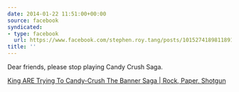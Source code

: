 ```yaml
---
date: 2014-01-22 11:51:00+00:00
source: facebook
syndicated:
- type: facebook
  url: https://www.facebook.com/stephen.roy.tang/posts/10152741898118912
title: ''
---
```


Dear friends, please stop playing Candy Crush Saga. 

[King ARE Trying To Candy-Crush The Banner Saga | Rock, Paper, Shotgun](http://www.rockpapershotgun.com/2014/01/22/king-are-trying-to-candy-crush-the-banner-saga/)